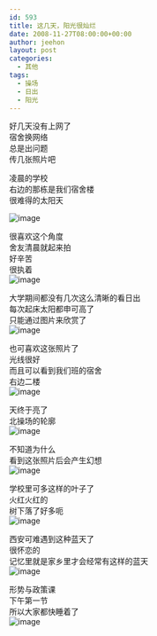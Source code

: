 ```yaml
---
id: 593
title: 这几天，阳光很灿烂
date: 2008-11-27T08:00:00+00:00
author: jeehon
layout: post
categories:
  - 其他
tags:
  - 操场
  - 日出
  - 阳光
---
```

好几天没有上网了  
宿舍换网络  
总是出问题  
传几张照片吧

凌晨的学校  
右边的那栋是我们宿舍楼  
很难得的太阳天

<img src="http://farm4.static.flickr.com/3047/3046140844_6119d4098b.jpg" alt="image" border="0" />

很喜欢这个角度  
舍友清晨就起来拍  
好辛苦  
很执着  
<img src="http://farm4.static.flickr.com/3223/3045854090_c2e93a790d.jpg" alt="image" border="0" />

大学期间都没有几次这么清晰的看日出  
每次起床太阳都申可高了  
只能通过图片来欣赏了  
<img src="http://farm4.static.flickr.com/3009/3045300551_560f4a7664.jpg" alt="image" border="0" />

也可喜欢这张照片了  
光线很好  
而且可以看到我们班的宿舍  
右边二楼  
<img src="http://farm4.static.flickr.com/3037/3045306675_28628a183f.jpg" alt="image" border="0" />

天终于亮了  
北操场的轮廓  
<img src="http://farm4.static.flickr.com/3223/3046136090_1e4d4aeaf6.jpg" alt="image" border="0" />

不知道为什么  
看到这张照片后会产生幻想  
<img src="http://farm4.static.flickr.com/3168/3046132948_c0d255925c.jpg" alt="image" border="0" />

学校里可多这样的叶子了  
火红火红的  
树下落了好多呃  
<img src="http://farm4.static.flickr.com/3192/3050609692_4bc55380bd.jpg" alt="image" border="0" />

西安可难遇到这种蓝天了  
很怀恋的  
记忆里就是家乡里才会经常有这样的蓝天  
<img src="http://farm4.static.flickr.com/3212/3045313833_a199ea5522.jpg" alt="image" border="0" />

形势与政策课  
下午第一节  
所以大家都快睡着了  
<img src="http://farm4.static.flickr.com/3024/3050622392_08a5f2e995.jpg" alt="image" border="0" />